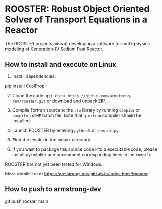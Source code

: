# ROOSTER: Robust Object Oriented Solver of Transport Equations in a Reactor

The ROOSTER projects aims at developing a software for multi-physics modeling of Generation-IV Sodium Fast Reactor.

## How to install and execute on Linux
1. Install dependencies:

pip install CoolProp

2. Clone the code: `git clone https://github.com/armstrong-dev/rooster.git` or download and unpack ZIP.

3. Compile Fortran source to the `.so` library by running `compile` or `compile_noOMP` batch file. Note that `gfortran` compiler should be installed.

4. Launch ROOSTER by entering `python3 A_rooster.py`.

5. Find the results in the `output` directory.

6. if you want to package this source code into a executable code, please install pyinstaller and uncomment corresponding lines in the `compile`

ROOSTER has not yet been tested for Windows.

More details are at https://armstrong-dev.github.io/index.html#rooster.

## How to push to armstrong-dev
git push rooster main
